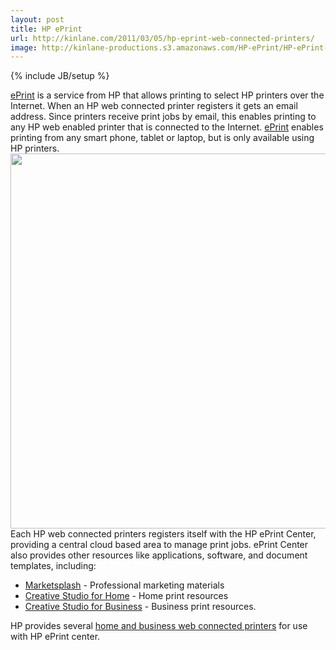 ```yaml
---
layout: post
title: HP ePrint
url: http://kinlane.com/2011/03/05/hp-eprint-web-connected-printers/
image: http://kinlane-productions.s3.amazonaws.com/HP-ePrint/HP-ePrint-Overview.png
---
```

{% include JB/setup %}
<a title="ePrint" href="http://h30495.www3.hp.com/?jumpid=in_R11549/eprintcenter">ePrint</a> is a service from HP that allows printing to select HP printers over the Internet.
When an HP web connected printer registers it gets an email address. Since printers receive print jobs by email, this enables printing to any HP web enabled printer that is connected to the Internet.
<a title="ePrint" href="http://h30495.www3.hp.com/?jumpid=in_R11549/eprintcenter">ePrint</a> enables printing from any smart phone, tablet or laptop, but is only available using HP printers.
<a href="http://kinlane-productions.s3.amazonaws.com/HP-ePrint/HP-ePrint-Overview.png"><img class="aligncenter" src="http://kinlane-productions.s3.amazonaws.com/HP-ePrint/HP-ePrint-Overview.png"  width="600" /></a> Each HP web connected printers registers itself with the HP ePrint Center, providing a central cloud based area to manage print jobs.
ePrint Center also provides other resources like applications, software, and document templates, including:
<ul>
     <li>
          <a title="HP Marketsplash" href="https://www.marketsplash.com/marketsplash/flow/home?execution=e1s2">Marketsplash</a> - Professional marketing materials
     </li>
     <li>
          <a title="HP Creative Studio for Home" href="http://www.hp.com/hho/hp_create/?jumpid=in_R11549eprintercenter">Creative Studio for Home</a> - Home print resources
     </li>
     <li>
          <a title="Creative Studio for Business" href="http://www.hp.com/hho/smb_hp_create/">Creative Studio for Business</a> - Business print resources.
     </li>
</ul>HP provides several <a title="HP web connected printers" href="http://www.hp.com/united-states/campaigns/2009/hho/photosmart/sites/en_us/index.html?jumpid=in_R11549_go/touchprinting/http://www.hp.com/united-states/campaigns/2009/hho/photosmart/sites/en_us/">home and business web connected printers</a> for use with HP ePrint center.